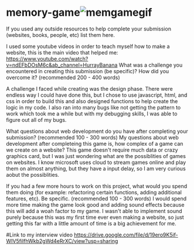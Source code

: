 # memory-game![memgamegif](https://user-images.githubusercontent.com/50599809/161363872-4b592bee-e9ee-48df-bcb3-36ca75d8847a.gif)

If you used any outside resources to help complete your submission (websites, books, people, etc) list them here.

I used some youtube videos in order to teach myself how to make a website, this is the main video that helped me: https://www.youtube.com/watch?v=ndEFbDOsM6c&ab_channel=HurrayBanana
What was a challenge you encountered in creating this submission (be specific)? How did you overcome it? (recommended 200 - 400 words)

A challenge I faced while creating was the design phase. There were endless way I could have done this, but I chose to use javascript, html, and css in order to build this and also designed functions to help create the logic in my code. I also ran into many bugs like not getting the pattern to work which took me a while but with my debugging skills, I was able to figure out all of my bugs. 




What questions about web development do you have after completing your submission? (recommended 100 - 300 words)
My questions about web development after completeing this game is, how complex of a game can we create on a website? This game doesn't require much data or crazy graphics card, but I was just wondering what are the possiblities of games on websites. I know microsoft uses cloud to stream games online and play them on almost anything, but they have a input delay, so I am very curious aobut the possiblities.



If you had a few more hours to work on this project, what would you spend them doing (for example: refactoring certain functions, adding additional features, etc). Be specific. (recommended 100 - 300 words)
I would spend more time making the game look good and adding sound effects because this will add a woah factor to my game. I wasn't able to implement sound purely because this was my first time ever even making a website, so just getting this far with a little amount of time is a big achievement for me. 


#Link to my interview video
https://drive.google.com/file/d/19ero9K5if-WIV5filfhWkb2gWd4eRrXC/view?usp=sharing
